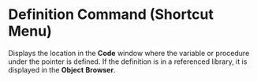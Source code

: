 
# Definition Command (Shortcut Menu)

Displays the location in the  **Code** window where the variable or procedure under the pointer is defined. If the definition is in a referenced library, it is displayed in the **Object** **Browser**.


